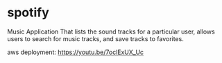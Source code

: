 # spotify
Music Application That lists the sound tracks for a particular user, allows users to search for music tracks, and save tracks to favorites.


aws deployment: https://youtu.be/7oclExUX_Uc